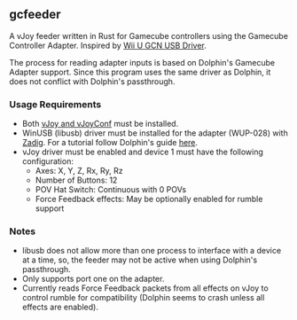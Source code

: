 ## gcfeeder
A vJoy feeder written in Rust for Gamecube controllers using the Gamecube Controller Adapter.
Inspired by [Wii U GCN USB Driver](http://m4sv.com/page/wii-u-gcn-usb-driver).

The process for reading adapter inputs is based on Dolphin's Gamecube Adapter support.
Since this program uses the same driver as Dolphin, it does not conflict with Dolphin's passthrough.

### Usage Requirements
* Both [vJoy and vJoyConf](http://vjoystick.sourceforge.net/site) must be installed.
* WinUSB (libusb) driver must be installed for the adapter (WUP-028) with [Zadig](https://zadig.akeo.ie). For a tutorial follow Dolphin's guide [here](https://dolphin-emu.org/docs/guides/how-use-official-gc-controller-adapter-wii-u).
* vJoy driver must be enabled and device 1 must have the following configuration:
    * Axes: X, Y, Z, Rx, Ry, Rz
    * Number of Buttons: 12
    * POV Hat Switch: Continuous with 0 POVs
    * Force Feedback effects: May be optionally enabled for rumble support

### Notes
* libusb does not allow more than one process to interface with a device at a time, so, the feeder may not be active when using Dolphin's passthrough.
* Only supports port one on the adapter.
* Currently reads Force Feedback packets from all effects on vJoy to control rumble for compatibility (Dolphin seems to crash unless all effects are enabled).
